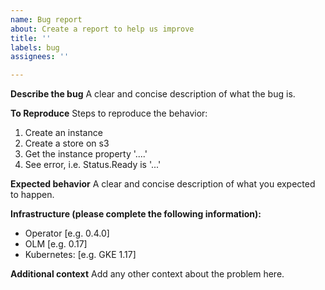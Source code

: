 ```yaml
---
name: Bug report
about: Create a report to help us improve
title: ''
labels: bug
assignees: ''

---
```


**Describe the bug**
A clear and concise description of what the bug is.

**To Reproduce**
Steps to reproduce the behavior:
1. Create an instance
2. Create a store on s3
3. Get the instance property '....'
4. See error, i.e. Status.Ready is '...'

**Expected behavior**
A clear and concise description of what you expected to happen.

**Infrastructure (please complete the following information):**
 - Operator [e.g. 0.4.0]
 - OLM [e.g. 0.17]
 - Kubernetes: [e.g. GKE 1.17]

**Additional context**
Add any other context about the problem here.
